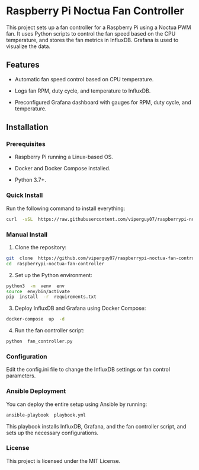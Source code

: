 
# Raspberry Pi Noctua Fan Controller
This project sets up a fan controller for a Raspberry Pi using a Noctua PWM fan. It uses Python scripts to control the fan speed based on the CPU temperature, and stores the fan metrics in InfluxDB. Grafana is used to visualize the data.
## Features
- Automatic fan speed control based on CPU temperature.

- Logs fan RPM, duty cycle, and temperature to InfluxDB.

- Preconfigured Grafana dashboard with gauges for RPM, duty cycle, and temperature.

## Installation

### Prerequisites

- Raspberry Pi running a Linux-based OS.

- Docker and Docker Compose installed.

- Python 3.7+.

### Quick Install
Run the following command to install everything:
```bash
curl  -sSL  https://raw.githubusercontent.com/viperguy07/raspberrypi-noctua-fan-controller/master/install.sh | bash
```
### Manual  Install
1. Clone  the  repository:
```bash
git  clone  https://github.com/viperguy07/raspberrypi-noctua-fan-controller.git
cd  raspberrypi-noctua-fan-controller
```
2. Set  up  the  Python  environment:
```bash
python3  -m  venv  env
source  env/bin/activate
pip  install  -r  requirements.txt
```
3. Deploy  InfluxDB  and  Grafana  using  Docker  Compose:

```bash
docker-compose  up  -d
```
4. Run  the  fan  controller  script:
```bash
python  fan_controller.py
```
### Configuration
Edit  the  config.ini  file  to  change  the  InfluxDB  settings  or  fan  control  parameters.

### Ansible  Deployment

You  can  deploy  the  entire  setup  using  Ansible  by  running:
```bash
ansible-playbook  playbook.yml
```
This  playbook  installs  InfluxDB,  Grafana,  and  the  fan  controller  script,  and  sets  up  the  necessary  configurations.

### License
This  project  is  licensed  under  the  MIT  License.

